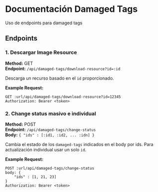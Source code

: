 # Documentación Damaged Tags

Uso de endpoints para damaged tags

## Endpoints

### 1. Descargar Image Resource 

**Method:** GET  
**Endpoint:** `/api/damaged-tags/download-resource?id=:id`  

Descarga un recurso basado en el `id` proporcionado.

**Example Request:**
```http
GET :url/api/damaged-tags/download-resource?id=12345
Authorization: Bearer <token>
```

### 2. Change status masivo e individual

**Method:** POST  
**Endpoint:** `/api/damaged-tags/change-status`  
**Body:** `{
    "ids" : [:id1, :id2, ... :idn]
}`  

Cambia el estado de los `damaged-tags` indicados en el body por ids. Para actualización individual usar un solo `id`.

**Example Request:**
```http
POST :url/api/damaged-tags/change-status
body: {
    "ids" : [1, 21, 23]
}
Authorization: Bearer <token>
```
